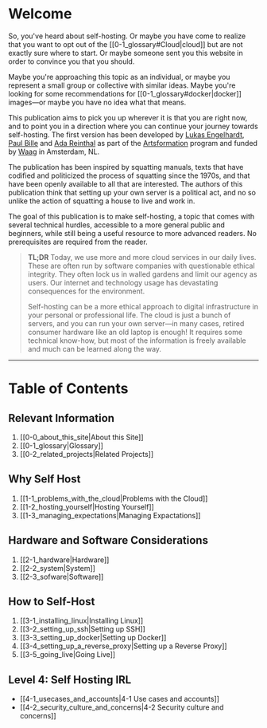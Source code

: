 # Welcome

So, you've heard about self-hosting. Or maybe you have come to realize that you want to opt out of the [[0-1_glossary#Cloud|cloud]] but are not exactly sure where to start. Or maybe someone sent you this website in order to convince you that you should.

Maybe you're approaching this topic as an individual, or maybe you represent a small group or collective with similar ideas. Maybe you're looking for some recommendations for [[0-1_glossary#docker|docker]] images—or maybe you have no idea what that means.

This publication aims to pick you up wherever it is that you are right now, and to point you in a direction where you can continue your journey towards self-hosting.  The first version has been developed by [Lukas Engelhardt](https://lukasengelhardt.net/), [Paul Bille](https://paulbille.com/) and [Ada Reinthal](https://ada.gallery/) as part of the [Artsformation](https://waag.org/en/project/artsformation/) program and funded by [Waag](https://waag.org/en/) in Amsterdam, NL.

The publication has been inspired by squatting manuals, texts that have codified and politicized the process of squatting since the 1970s, and that have been openly available to all that are interested. The authors of this publication think that setting up your own server is a political act, and no so unlike the action of squatting a house to live and work in.

The goal of this publication is to make self-hosting, a topic that comes with several technical hurdles, accessible to a more general public and beginners, while still being a useful resource to more advanced readers. No prerequisites are required from the reader.

>**TL;DR**
>Today, we use more and more cloud services in our daily lives. These are often run by software companies with questionable ethical integrity. They often lock us in walled gardens and limit our agency as users. Our internet and technology usage has devastating consequences for the environment.
>
>Self-hosting can be a more ethical approach to digital infrastructure in your personal or professional life. The cloud is just a bunch of servers, and you can run your own server—in many cases, retired consumer hardware like an old laptop is enough! It requires some technical know-how, but most of the information is freely available and much can be learned along the way.

---
# Table of Contents

## Relevant Information

1. [[0-0_about_this_site|About this Site]]
2. [[0-1_glossary|Glossary]]
3. [[0-2_related_projects|Related Projects]]

## Why Self Host

1. [[1-1_problems_with_the_cloud|Problems with the Cloud]]
2. [[1-2_hosting_yourself|Hosting Yourself]]
3. [[1-3_managing_expectations|Managing Expactations]]

## Hardware and Software Considerations

1. [[2-1_hardware|Hardware]]
2. [[2-2_system|System]]
3. [[2-3_sofware|Software]]

## How to Self-Host

1. [[3-1_installing_linux|Installing Linux]]
2. [[3-2_setting_up_ssh|Setting up SSH]]
3. [[3-3_setting_up_docker|Setting up Docker]]
4. [[3-4_setting_up_a_reverse_proxy|Setting up a Reverse Proxy]]
5. [[3-5_going_live|Going Live]]

## Level 4: Self Hosting IRL

- [[4-1_usecases_and_accounts|4-1 Use cases and accounts]]
- [[4-2_security_culture_and_concerns|4-2 Security culture and concerns]]